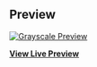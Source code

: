 

## Preview

[![Grayscale Preview](https://cweedsolution.ddns.net/git/newupdate.png)](https://cweedsolution.ddns.net/)

**[View Live Preview](https://cweedsolution.ddns.net/)**




